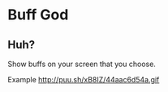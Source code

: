 Buff God
======

## Huh?
Show buffs on your screen that you choose.

Example http://puu.sh/xB8IZ/44aac6d54a.gif